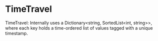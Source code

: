 # TimeTravel
TimeTravel: Internally uses a Dictionary&lt;string, SortedList&lt;int, string>>, where each key holds a time-ordered list of values tagged with a unique timestamp.

